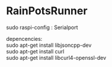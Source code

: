 # RainPotsRunner
sudo raspi-config : Serialport

depencencies:  
sudo apt-get install libjsoncpp-dev  
sudo apt-get install curl  
sudo apt-get install  libcurl4-openssl-dev  
